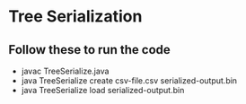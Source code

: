 # Tree Serialization

## Follow these to run the code
+ javac TreeSerialize.java
+ java TreeSerialize create csv-file.csv serialized-output.bin
+ java TreeSerialize load serialized-output.bin
